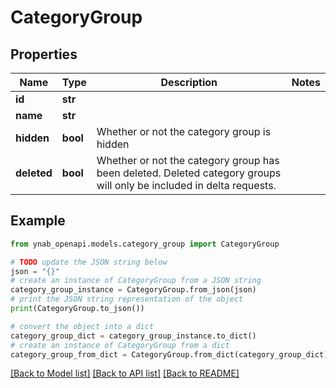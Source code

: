 # CategoryGroup


## Properties

Name | Type | Description | Notes
------------ | ------------- | ------------- | -------------
**id** | **str** |  | 
**name** | **str** |  | 
**hidden** | **bool** | Whether or not the category group is hidden | 
**deleted** | **bool** | Whether or not the category group has been deleted.  Deleted category groups will only be included in delta requests. | 

## Example

```python
from ynab_openapi.models.category_group import CategoryGroup

# TODO update the JSON string below
json = "{}"
# create an instance of CategoryGroup from a JSON string
category_group_instance = CategoryGroup.from_json(json)
# print the JSON string representation of the object
print(CategoryGroup.to_json())

# convert the object into a dict
category_group_dict = category_group_instance.to_dict()
# create an instance of CategoryGroup from a dict
category_group_from_dict = CategoryGroup.from_dict(category_group_dict)
```
[[Back to Model list]](../README.md#documentation-for-models) [[Back to API list]](../README.md#documentation-for-api-endpoints) [[Back to README]](../README.md)



